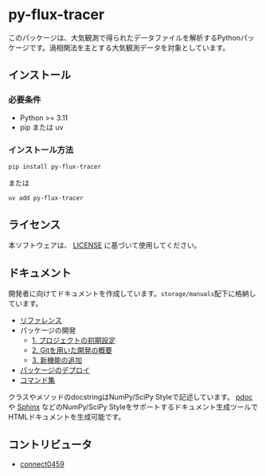 # py-flux-tracer

このパッケージは、大気観測で得られたデータファイルを解析するPythonパッケージです。渦相関法を主とする大気観測データを対象としています。

## インストール

### 必要条件

- Python >= 3.11
- pip または uv

### インストール方法

```bash
pip install py-flux-tracer
```

または

```bash
uv add py-flux-tracer
```

## ライセンス

本ソフトウェアは、 [LICENSE](https://github.com/connect0459/py_flux_tracer/blob/main/LICENSE) に基づいて使用してください。

## ドキュメント

開発者に向けてドキュメントを作成しています。`storage/manuals`配下に格納しています。

- [リファレンス](./storage/manuals/references.md)
- パッケージの開発
  - [1. プロジェクトの初期設定](./storage/manuals/development/1-init-project.md)
  - [2. Gitを用いた開発の概要](./storage/manuals/development/2-overview-git.md)
  - [3. 新機能の追加](./storage/manuals/development/3-add-features.md)
- [パッケージのデプロイ](./storage/manuals/deployment.md)
- [コマンド集](./storage/manuals/cmd.md)

クラスやメソッドのdocstringはNumPy/SciPy Styleで記述しています。 [pdoc](https://github.com/pdoc3/pdoc) や [Sphinx](https://github.com/sphinx-doc/sphinx) などのNumPy/SciPy Styleをサポートするドキュメント生成ツールでHTMLドキュメントを生成可能です。

## コントリビュータ

- [connect0459](https://github.com/connect0459)
